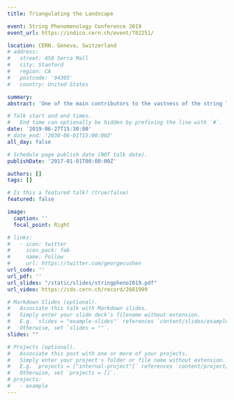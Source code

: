 ```yaml
---
title: Triangulating the Landscape

event: String Phenomenology Conference 2019
event_url: https://indico.cern.ch/event/782251/

location: CERN. Geneva, Switzerland
# address:
#   street: 450 Serra Mall
#   city: Stanford
#   region: CA
#   postcode: '94305'
#   country: United States

summary: 
abstract: 'One of the main contributors to the vastness of the string landscape is the immense number of Calabi-Yau (CY) manifolds on which the theory can be compactified. Currently, one of the largest sets of CYs is obtained from hypersurfaces in toric varieties, which result from fine, regular, star triangulations (FRSTs) of reflexive polytopes. In this talk I will present new developments in the study of FRSTs. I will describe how the space of FRSTs is connected and a derivation for a new upper bound for the total number of FRSTs, and hence for the number of hypersurface CYs. I will also discuss prospects for determining what a "typical" triangulation (and CY) looks like and the counting-measure predictions that could be made from that.'

# Talk start and end times.
#   End time can optionally be hidden by prefixing the line with `#`.
date: '2019-06-27T15:30:00'
# date_end: '2030-06-01T15:00:00Z'
all_day: false

# Schedule page publish date (NOT talk date).
publishDate: '2017-01-01T00:00:00Z'

authors: []
tags: []

# Is this a featured talk? (true/false)
featured: false

image:
  caption: ''
  focal_point: Right

# links:
#   - icon: twitter
#     icon_pack: fab
#     name: Follow
#     url: https://twitter.com/georgecushen
url_code: ''
url_pdf: ''
url_slides: "/static/slides/stringpheno2019.pdf"
url_video: https://cds.cern.ch/record/2681999

# Markdown Slides (optional).
#   Associate this talk with Markdown slides.
#   Simply enter your slide deck's filename without extension.
#   E.g. `slides = "example-slides"` references `content/slides/example-slides.md`.
#   Otherwise, set `slides = ""`.
slides: ""

# Projects (optional).
#   Associate this post with one or more of your projects.
#   Simply enter your project's folder or file name without extension.
#   E.g. `projects = ["internal-project"]` references `content/project/deep-learning/index.md`.
#   Otherwise, set `projects = []`.
# projects:
#   - example
---
```



